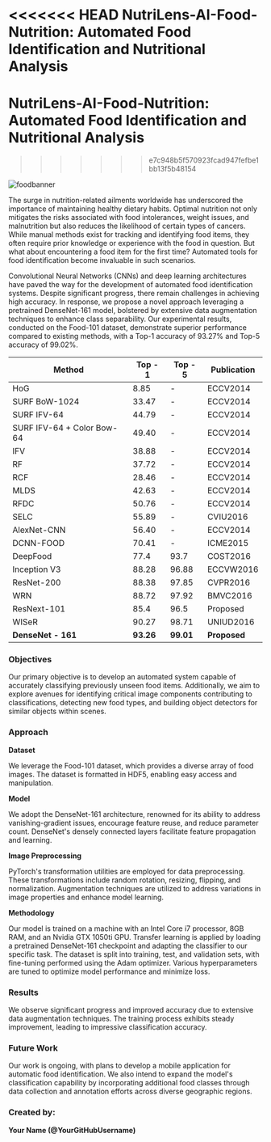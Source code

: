 <<<<<<< HEAD
**NutriLens-AI-Food-Nutrition: Automated Food Identification and Nutritional Analysis**
=======
# NutriLens-AI-Food-Nutrition: Automated Food Identification and Nutritional Analysis
>>>>>>> e7c948b5f570923fcad947fefbe1bb13f5b48154

![foodbanner](insert_your_image_url_here)

The surge in nutrition-related ailments worldwide has underscored the importance of maintaining healthy dietary habits. Optimal nutrition not only mitigates the risks associated with food intolerances, weight issues, and malnutrition but also reduces the likelihood of certain types of cancers. While manual methods exist for tracking and identifying food items, they often require prior knowledge or experience with the food in question. But what about encountering a food item for the first time? Automated tools for food identification become invaluable in such scenarios.

Convolutional Neural Networks (CNNs) and deep learning architectures have paved the way for the development of automated food identification systems. Despite significant progress, there remain challenges in achieving high accuracy. In response, we propose a novel approach leveraging a pretrained DenseNet-161 model, bolstered by extensive data augmentation techniques to enhance class separability. Our experimental results, conducted on the Food-101 dataset, demonstrate superior performance compared to existing methods, with a Top-1 accuracy of 93.27% and Top-5 accuracy of 99.02%.

| Method               | Top - 1 | Top - 5 | Publication  |
|----------------------|---------|---------|--------------|
| HoG                  | 8.85    | -       | ECCV2014     |
| SURF BoW-1024        | 33.47   | -       | ECCV2014     |
| SURF IFV-64          | 44.79   | -       | ECCV2014     |
| SURF IFV-64 + Color Bow-64 | 49.40 | -     | ECCV2014     |
| IFV                  | 38.88   | -       | ECCV2014     |
| RF                   | 37.72   | -       | ECCV2014     |
| RCF                  | 28.46   | -       | ECCV2014     |
| MLDS                 | 42.63   | -       | ECCV2014     |
| RFDC                 | 50.76   | -       | ECCV2014     |
| SELC                 | 55.89   | -       | CVIU2016     |
| AlexNet-CNN          | 56.40   | -       | ECCV2014     |
| DCNN-FOOD            | 70.41   | -       | ICME2015     |
| DeepFood             | 77.4    | 93.7    | COST2016     |
| Inception V3         | 88.28   | 96.88   | ECCVW2016    |
| ResNet-200           | 88.38   | 97.85   | CVPR2016     |
| WRN                  | 88.72   | 97.92   | BMVC2016     |
| ResNext-101          | 85.4    | 96.5    | Proposed     |
| WISeR                | 90.27   | 98.71   | UNIUD2016    |
| **DenseNet - 161**   | **93.26** | **99.01** | **Proposed** |

### Objectives

Our primary objective is to develop an automated system capable of accurately classifying previously unseen food items. Additionally, we aim to explore avenues for identifying critical image components contributing to classifications, detecting new food types, and building object detectors for similar objects within scenes.

### Approach

**Dataset**

We leverage the Food-101 dataset, which provides a diverse array of food images. The dataset is formatted in HDF5, enabling easy access and manipulation.

**Model**

We adopt the DenseNet-161 architecture, renowned for its ability to address vanishing-gradient issues, encourage feature reuse, and reduce parameter count. DenseNet's densely connected layers facilitate feature propagation and learning.

**Image Preprocessing**

PyTorch's transformation utilities are employed for data preprocessing. These transformations include random rotation, resizing, flipping, and normalization. Augmentation techniques are utilized to address variations in image properties and enhance model learning.

**Methodology**

Our model is trained on a machine with an Intel Core i7 processor, 8GB RAM, and an Nvidia GTX 1050ti GPU. Transfer learning is applied by loading a pretrained DenseNet-161 checkpoint and adapting the classifier to our specific task. The dataset is split into training, test, and validation sets, with fine-tuning performed using the Adam optimizer. Various hyperparameters are tuned to optimize model performance and minimize loss.

### Results

We observe significant progress and improved accuracy due to extensive data augmentation techniques. The training process exhibits steady improvement, leading to impressive classification accuracy.

### Future Work

Our work is ongoing, with plans to develop a mobile application for automatic food identification. We also intend to expand the model's classification capability by incorporating additional food classes through data collection and annotation efforts across diverse geographic regions.

### Created by:

**Your Name (@YourGitHubUsername)**
